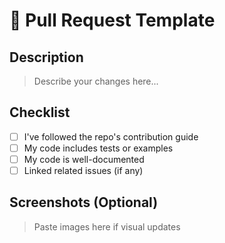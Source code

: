 # 🚀 Pull Request Template

## Description
> Describe your changes here...

## Checklist
- [ ] I've followed the repo's contribution guide
- [ ] My code includes tests or examples
- [ ] My code is well-documented
- [ ] Linked related issues (if any)

## Screenshots (Optional)
> Paste images here if visual updates
